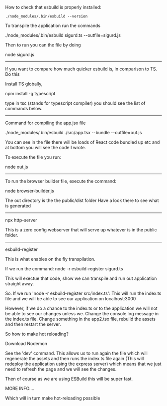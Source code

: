 
How to check that esbuild is properly installed:

`./node_modules/.bin/esbuild --version`

To transpile the application run the commands

./node_modules/.bin/esbuild sigurd.ts --outfile=sigurd.js


Then to run you can the file by doing

node sigurd.js

_______________________________________

If you want to compare how much quicker esbuild is, in comparison to TS. Do this

Install TS globally,

npm install -g typescript

type in tsc (stands for typescript compiler)
you should see the list of commands below.

__________________________________________

Command for compiling the app.jsx file

./node_modules/.bin/esbuild ./src/app.tsx --bundle --outfile=out.js

You can see in the file there will be loads of React code bundled up etc and at bottom you will see
the code I wrote.

To execute the file you run:

node out.js

__________________________________________

To run the browser builder file, execute the command:

node browser-builder.js

The out directory is the the public/dist folder
Have a look there to see what is generated

_____________________________________________

npx http-server

This is a zero config webserver that will serve up whatever is in the public folder.


________________________________________________

esbuild-register

This is what enables on the fly transpilation.

If we run the command: node -r esbuild-register sigurd.ts

This will exectue that code, show we can transpile and run out application straight away.

So. If we run 'node -r esbuild-register src/index.ts':
This will run the index.ts file and we will be able to see our application on localhost:3000

However, if we do a chance to the index.ts or to the application we will not be able to see our changes unless we.
Change the console.log message in the index.ts file.
Change something in the app2.tsx file, rebuild the assets and then restart the server.

So how to make hot reloading?

Download Nodemon

See the 'dev' command.
This allows us to run again the file which will regenerate the assets and then runs the index.ts file again
(This will redeploy the application using the express server)
which means that we just need to refresh the page and we will see the changes.

Then of course as we are using ESBuild this will be super fast.



MORE INFO....




Which will in turn make hot-reloading possible